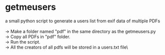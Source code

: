 # getmeusers
a small python script to generate a users list from exif data of multiple PDFs\
\
-> Make a folder named "pdf" in the same directory as the getmeusers.py\
-> Copy all PDFs in "pdf" folder.\
-> Run the script.\
-> All the creators of all pdfs will be stored in a users.txt file\


